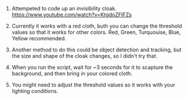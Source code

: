1) Attempeted to code up an invisibility cloak. https://www.youtube.com/watch?v=KtgdoZFIFZs

2) Currently it works with a red cloth, buth you can change the threshold values so that it works for other colors. Red, Green, Turquouise, Blue, Yellow recommended.

3) Another method to do this could be object detection and tracking, but the size and shape of the cloak changes, so I didn't try that.

4) When you run the script, wait for ~3 seconds for it to scapture the background, and then bring in your colored cloth.

5) You might need to adjust the threshold values so it works with your lighting conditions.
